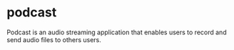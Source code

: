# podcast
Podcast is an audio streaming application that enables users to record and 
send audio files to others users.